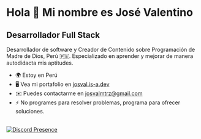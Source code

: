 # Hola 👋 Mi nombre es José Valentino

## Desarrollador Full Stack

Desarrollador de software y Creador de Contenido sobre Programación de Madre de Dios, Perú 🇵🇪. Especializado en aprender y mejorar de manera autodidacta mis aptitudes.

-  🌍 Estoy en Perú
-  🖥️ Vea mi portafolio en [josval.is-a.dev](http://josval.is-a.dev/)
-  ✉️ Puedes contactarme en [josvalmtrz@gmail.com](mailto:josvalmtrz@gmail.com)
-  ⚡ No programes para resolver problemas, programa para ofrecer soluciones.
    <br /><br />

[![Discord Presence](https://lanyard.cnrad.dev/api/1113240002776801380)](https://discord.com/users/1113240002776801380)
